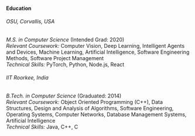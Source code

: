 #### Education

###### OSU, Corvallis, USA

*M.S. in Computer Science* (Intended Grad: 2020)  
*Relevant Coursework:* Computer Vision, Deep Learning, 
Intelligent Agents and Devices, Machine Learning, 
Artificial Intelligence, Software Engineering Methods, 
Software Project Management  
*Technical Skills:* PyTorch, Python, Node.js, React

###### IIT Roorkee, India

*B.Tech. in Computer Science* (Graduated: 2014)  
*Relevant Coursework:* Object Oriented Programming (C++), 
Data Structures, Design and Analysis of Algorithms, 
Software Engineering, Operating Systems, Computer Networks, 
Database Management Systems, Artificial Intelligence  
*Technical Skills:* Java, C++, C
